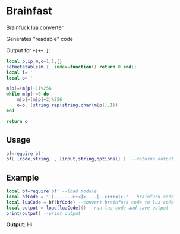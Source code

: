 # Brainfast
Brainfuck lua converter

Generates "readable" code

Output for ```+[++.]```:
```lua
local p,ip,m,o=1,1,{}
setmetatable(m,{__index=function() return 0 end})
local i=''
local o=''

m[p]=(m[p]+1)%256
while m[p]~=0 do
    m[p]=(m[p]+2)%256
    o=o..(string.rep(string.char(m[p]),1))
end

return o
```
## Usage
```lua
bf=require'bf'
bf( [code,string] , [input,string,optional] )  --returns output
```
## Example
```lua
local bf=require'bf' --load module
local bfCode = "-[------->+<]>-.--[-->+++<]>." --brainfuck code
local luaCode = bf(bfCode) --convert brainfuck code to lua code
local output = load(luaCode)() --run lua code and save output
print(output) --print output
```
**Output:** Hi

